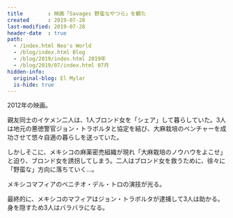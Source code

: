 ```yaml
---
title        : 映画「Savages 野蛮なやつら」を観た
created      : 2019-07-28
last-modified: 2019-07-28
header-date  : true
path:
  - /index.html Neo's World
  - /blog/index.html Blog
  - /blog/2019/index.html 2019年
  - /blog/2019/07/index.html 07月
hidden-info:
  original-blog: El Mylar
  is-hide: true
---
```


2012年の映画。

親友同士のイケメン二人は、1人ブロンド女を「シェア」して暮らしていた。3人は地元の悪徳警官ジョン・トラボルタと協定を結び、大麻栽培のベンチャーを成功させて悠々自適の暮らしを送っていた。

しかしそこに、メキシコの麻薬密売組織が現れ「大麻栽培のノウハウをよこせ」と迫り、ブロンド女を誘拐してしまう。二人はブロンド女を救うために、徐々に「野蛮な」方向に落ちていく…。

メキシコマフィアのベニチオ・デル・トロの演技が光る。

最終的に、メキシコのマフィアはジョン・トラボルタが逮捕して3人は助かる。身を隠すため3人はバラバラになる。
